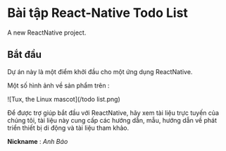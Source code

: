 # Bài tập React-Native Todo List

A new ReactNative project.

## Bắt đầu

Dự án này là một điểm khởi đầu cho một ứng dụng ReactNative.

Một số hình ảnh về sản phẩm trên :

![Tux, the Linux mascot](/todo list.png)


Để được trợ giúp bắt đầu với ReactNative, hãy xem tài liệu trực tuyến của chúng tôi, tài liệu này cung cấp các hướng dẫn, mẫu, hướng dẫn về phát triển thiết bị di động và tài liệu tham khảo.


**Nickname** : <span style="colors.green">*Anh Báo*</span>
